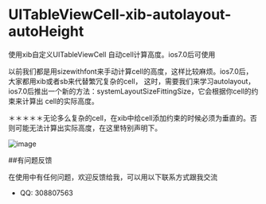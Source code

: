 # UITableViewCell-xib-autolayout-autoHeight
使用xib自定义UITableViewCell 自动cell计算高度。ios7.0后可使用

以前我们都是用sizewithfont来手动计算cell的高度，这样比较麻烦。ios7.0后，大家都用xib或者sb来代替繁冗复杂的cell，
这时，需要我们来学习autolayout，ios7.0后推出一个新的方法：systemLayoutSizeFittingSize，它会根据你cell的约束来计算出
cell的实际高度。

＊＊＊＊＊无论多么复杂的cell，在xib中给cell添加约束的时候必须为垂直的。否则可能无法计算出实际高度，在这里特别声明下。

![image](http://d.huhu.la/app/UITableViewCell-xib-autolayout-autoHeight.gif)

##有问题反馈

在使用中有任何问题，欢迎反馈给我，可以用以下联系方式跟我交流

* QQ: 308807563
